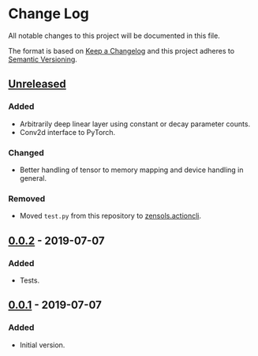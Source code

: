 # Change Log
All notable changes to this project will be documented in this file.

The format is based on [Keep a Changelog](http://keepachangelog.com/)
and this project adheres to [Semantic Versioning](http://semver.org/).


## [Unreleased]

### Added
- Arbitrarily deep linear layer using constant or decay parameter counts.
- Conv2d interface to PyTorch.

### Changed
- Better handling of tensor to memory mapping and device handling in general.


### Removed
- Moved `test.py` from this repository to [zensols.actioncli].


## [0.0.2] - 2019-07-07
### Added
- Tests.


## [0.0.1] - 2019-07-07
### Added
- Initial version.


<!-- links -->
[Unreleased]: https://github.com/plandes/dltools/compare/v0.0.2...HEAD
[0.0.2]: https://github.com/plandes/dltools/compare/v0.0.1...v0.0.2
[0.0.1]: https://github.com/plandes/dltools/compare/v0.0.0...v0.0.1

[zensols.actioncli]: https://github.com/plandes/actioncli
